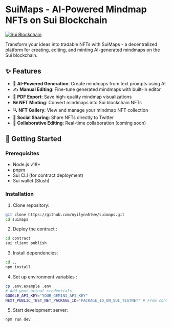 # SuiMaps - AI-Powered Mindmap NFTs on Sui Blockchain

[![Sui Blockchain](https://img.shields.io/badge/Built_on-Sui-6FBCF0)](https://sui.io)

Transform your ideas into tradable NFTs with SuiMaps - a decentralized platform for creating, editing, and minting AI-generated mindmaps on the Sui blockchain.


## ✨ Features

- 🧠 **AI-Powered Generation**: Create mindmaps from text prompts using AI
- ✍️ **Manual Editing**: Fine-tune generated mindmaps with built-in editor
- 📄 **PDF Export**: Save high-quality mindmap visualizations
- 🖼️ **NFT Minting**: Convert mindmaps into Sui blockchain NFTs
- 🔍 **NFT Gallery**: View and manage your mindmap NFT collection
- 📢 **Social Sharing**: Share NFTs directly to Twitter
- 🤝 **Collaborative Editing**: Real-time collaboration (coming soon)

## 🚀 Getting Started

### Prerequisites
- Node.js v18+
- pnpm
- Sui CLI (for contract deployment)
- Sui wallet (Slush)

### Installation
1. Clone repository:
```bash
git clone https://github.com/nyilynnhtwe/suimaps.git
cd suimaps
```
2. Deploy the contract :
``` bash
cd contract 
sui client publish
```

3. Install dependencies:
``` bash
cd ..
npm install
```
4. Set up environment variables :
```bash
cp .env.example .env
# Add your actual credentials
GOOGLE_API_KEY="YOUR_GEMINI_API_KEY"
NEXT_PUBLIC_TEST_NET_PACKAGE_ID="PACKAGE_ID_ON_SUI_TESTNET" # From contract deployment
```
5. Start development server:
```bash
npm run dev
```
